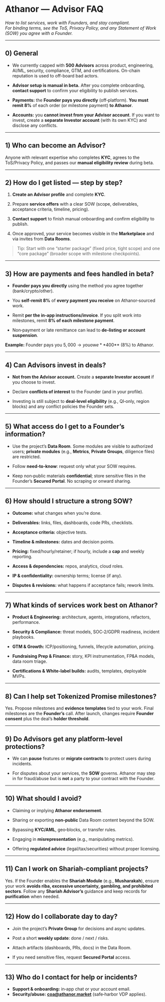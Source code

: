 # Athanor — Advisor FAQ

_How to list services, work with Founders, and stay compliant._  
_For binding terms, see the ToS, Privacy Policy, and any Statement of Work (SOW) you agree with a Founder._

---

## 0) General

- We currently capped with **500 Advisors** across product, engineering, AI/ML, security, compliance, GTM, and certifications. On-chain reputation is used to off-board bad actors.
    
- **Advisor setup is manual in beta.** After you complete onboarding, **contact support** to confirm your eligibility to publish services.
    
- **Payments:** the **Founder pays you directly** (off‑platform). **You must remit 8%** of each order (or milestone payment) **to Athanor**.
    
- **Accounts:** you **cannot invest from your Advisor account**. If you want to invest, create a **separate Investor account** (with its own KYC) and disclose any conflicts.

---

## 1) Who can become an Advisor?

Anyone with relevant expertise who completes **KYC**, agrees to the ToS/Privacy Policy, and passes our **manual eligibility review** during beta.

---

## 2) How do I get listed — step by step?

1. **Create an Advisor profile** and complete **KYC**.
    
2. Prepare **service offers** with a clear SOW (scope, deliverables, acceptance criteria, timeline, pricing).
    
3. **Contact support** to finish manual onboarding and confirm eligibility to publish.
    
4. Once approved, your service becomes visible in the **Marketplace** and via invites from **Data Rooms**.

> Tip: Start with one “starter package” (fixed price, tight scope) and one “core package” (broader scope with milestone checkpoints).

---

## 3) How are payments and fees handled in beta?

- **Founder pays you directly** using the method you agree together (bank/crypto/other).
    
- You **self‑remit 8%** of **every payment you receive** on Athanor‑sourced work.
    
- Remit **per the in‑app instructions/invoice**. If you split work into milestones, remit **8% of each milestone payment**.
    
- Non‑payment or late remittance can lead to **de‑listing or account suspension**.

**Example:** Founder pays you $5,000 → you owe **$400** (8%) to Athanor.

---

## 4) Can Advisors invest in deals?

- **Not from the Advisor account.** Create a **separate Investor account** if you choose to invest.
    
- Declare **conflicts of interest** to the Founder (and in your profile).
    
- Investing is still subject to **deal‑level eligibility** (e.g., QI‑only, region blocks) and any conflict policies the Founder sets.

---

## 5) What access do I get to a Founder’s information?

- Use the project’s **Data Room**. Some modules are visible to authorized users; **private modules** (e.g., **Metrics**, **Private Groups**, diligence files) are restricted.
    
- Follow **need‑to‑know**: request only what your SOW requires.
    
- Keep non‑public materials **confidential**; store sensitive files in the Founder’s **Secured Portal**. No scraping or onward sharing.

---

## 6) How should I structure a strong SOW?

- **Outcome:** what changes when you’re done.
    
- **Deliverables:** links, files, dashboards, code PRs, checklists.
    
- **Acceptance criteria:** objective tests.
    
- **Timeline & milestones:** dates and decision points.
    
- **Pricing:** fixed/hourly/retainer; if hourly, include a **cap** and weekly reporting.
    
- **Access & dependencies:** repos, analytics, cloud roles.
    
- **IP & confidentiality:** ownership terms; license (if any).
    
- **Disputes & revisions:** what happens if acceptance fails; rework limits.

---

## 7) What kinds of services work best on Athanor?

- **Product & Engineering:** architecture, agents, integrations, refactors, performance.
    
- **Security & Compliance:** threat models, SOC‑2/GDPR readiness, incident playbooks.
    
- **GTM & Growth:** ICP/positioning, funnels, lifecycle automation, pricing.
    
- **Fundraising Prep & Finance:** story, KPI instrumentation, FP&A models, data room triage.
    
- **Certifications & White‑label builds:** audits, templates, deployable MVPs.

---

## 8) Can I help set Tokenized Promise milestones?

Yes. Propose milestones and **evidence templates** tied to your work. Final milestones are the **Founder’s** call. After launch, changes require **Founder consent** plus the deal’s **holder threshold**.

---

## 9) Do Advisors get any platform‑level protections?

- We can **pause** features or **migrate contracts** to protect users during incidents.
    
- For disputes about your services, the **SOW** governs. Athanor may step in for fraud/abuse but is **not** a party to your contract with the Founder.

---

## 10) What should I avoid?

- Claiming or implying **Athanor endorsement**.
    
- Sharing or exporting **non‑public** Data Room content beyond the SOW.
    
- Bypassing **KYC/AML**, geo‑blocks, or transfer rules.
    
- Engaging in **misrepresentation** (e.g., manipulating metrics).
    
- Offering **regulated advice** (legal/tax/securities) without proper licensing.

---

## 11) Can I work on Shariah‑compliant projects?

Yes. If the Founder enables the **Shariah Module** (e.g., **Musharakah**), ensure your work **avoids riba, excessive uncertainty, gambling, and prohibited sectors**. Follow any **Shariah Advisor’s** guidance and keep records for **purification** when needed.

---

## 12) How do I collaborate day to day?

- Join the project’s **Private Group** for decisions and async updates.
    
- Post a short **weekly update**: done / next / risks.
    
- Attach artifacts (dashboards, PRs, docs) in the Data Room.
    
- If you need sensitive files, request **Secured Portal** access.
    

---

## 13) Who do I contact for help or incidents?

- **Support & onboarding:** in‑app chat or your account email.
- **Security/abuse:** **[coa@athanor.market](mailto:coa@athanor.market)** (safe‑harbor VDP applies).
